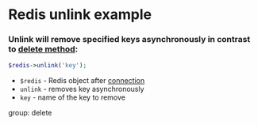 # Redis unlink example

### Unlink will remove specified keys asynchronously in contrast to [delete method](/php-redis/how-to-delete-key-from-redis):

```php
$redis->unlink('key');
```

- `$redis` - Redis object after [connection](/php-redis/how-to-connect-to-redis)
- `unlink` - removes key asynchronously
- `key` - name of the key to remove

group: delete


